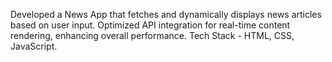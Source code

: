 Developed a News App that fetches and dynamically displays news articles based on user input. Optimized API integration for real-time content rendering, enhancing overall performance.
Tech Stack - HTML, CSS, JavaScript.
